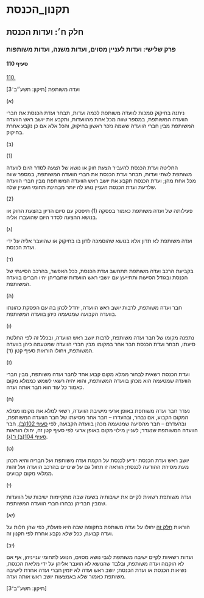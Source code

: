 # תקנון_הכנסת

## חלק ח׳: ועדות הכנסת

### פרק שלישי: ועדות לעניין מסוים, ועדות משנה, ועדות משותפות

#### סעיף 110

[110.](https://he.wikisource.org/wiki/תקנון_הכנסת#s_yp_110)

ועדה משותפת [תיקון: תשע״ב־3]

(א)

ניתנה
בחיקוק סמכות לוועדה משותפת לכמה ועדות, תבחר ועדת הכנסת את חברי הוועדה
המשותפת, במספר שווה מכל אחת מהוועדות, ותקבע את יושב ראש הוועדה המשותפת
מבין חברי הוועדה ששמה נזכר ראשון בחיקוק, והכל אלא אם כן נקבע אחרת
בחיקוק.

(ב)

(1)

החליטה ועדת הכנסת להעביר הצעת חוק או נושא של הצעה לסדר היום לוועדה
משותפת לשתי ועדות, תבחר ועדת הכנסת את חברי הוועדה המשותפת, במספר שווה
מכל אחת מהן; ועדת הכנסת תקבע את יושב ראש הוועדה המשותפת מבין חברי הוועדה
שלדעת ועדת הכנסת העניין נוגע לה יותר מבחינת תחומי העניין שלה.

(2)

פעילותה של ועדה משותפת כאמור בפסקה (1) תיפסק עם סיום הדיון בהצעת החוק או בנושא ההצעה לסדר היום שהועברו אליה.

(ג)

ועדה משותפת לא תדון אלא בנושא שהוסמכה לדון בו בחיקוק או שהועבר אליה על ידי ועדת הכנסת.

(ד)

בקביעת
הרכב ועדה משותפת תתחשב ועדת הכנסת, ככל האפשר, בהרכב הסיעתי של הכנסת
ובגודל הסיעות ותתייעץ עם יושבי ראש הוועדות שחבריהן יהיו חברים בוועדה
המשותפת.

(ה)

חבר ועדה משותפת, לרבות יושב ראש הוועדה, יחדל לכהן בה עם הפסקת כהונתו בוועדה הקבועה שמטעמה כיהן בוועדה המשותפת.

(ו)

נתפנה
מקומו של חבר ועדה משותפת, לרבות יושב ראש הוועדה, ובכלל זה לפי החלטת
סיעתו, תבחר ועדת הכנסת חבר אחר במקומו מבין חברי הוועדה שמטעמה כיהן
בוועדה המשותפת, ויחולו הוראות סעיף קטן (ד).

(ז)

ועדת הכנסת
רשאית לבחור ממלא מקום קבוע אחד לחבר ועדה משותפת, מבין חברי הוועדה
שמטעמה הוא מכהן בוועדה המשותפת, והוא יהיה רשאי לשמש כממלא מקום כאמור כל
עוד הוא חבר אותה ועדה.

(ח)

נעדר חבר
ועדה משותפת באופן ארעי מישיבת הוועדה, רשאי למלא את מקומו ממלא המקום
הקבוע, אם נבחר, ובהעדרו – חבר אחר מסיעתו של חבר הוועדה המשותפת, ובהעדרם –
חבר מהסיעה שמטעמה מכהן בוועדה הקבועה, לפי [סעיף 102(ב)](https://he.wikisource.org/wiki/תקנון_הכנסת#s_yp_102), חבר הוועדה המשותפת שנעדר; לעניין מילוי מקום באופן ארעי לפי סעיף קטן זה, יחולו הוראות [סעיף 104(ב) ו־(ג)](https://he.wikisource.org/wiki/תקנון_הכנסת#s_yp_104).

(ט)

יושב ראש
ועדת הכנסת יודיע לכנסת על הקמת ועדה משותפת ועל חבריה והיא תכהן מעת מסירת
ההודעה לכנסת; הוראה זו תחול גם על שינויים בהרכב הוועדה ועל זהות ממלאי
מקום קבועים.

(י)

ועדה משותפת רשאית לקיים את ישיבותיה בשעה שבה מתקיימות ישיבות של הוועדות שמבין חבריהן נבחרו חברי הוועדה המשותפת.

(יא)

הוראות [חלק זה](https://he.wikisource.org/wiki/תקנון_הכנסת#hlq_h) יחולו על ועדה משותפת בתקופה שבה היא פועלת, כפי שהן חלות על ועדה קבועה, ככל שלא נקבע אחרת לפי תקנון זה.

(יב)

ועדות
רשאיות לקיים ישיבה משותפת לגבי נושא מסוים, הנוגע לתחומי ענייניהן, אף אם
לא הוקמה ועדה משותפת, ובלבד שהנושא לא הועבר אליהן על ידי מליאת הכנסת,
נשיאות הכנסת או ועדת הכנסת; יושב ראש ועדה לא יזמין חברי ועדה אחרת לישיבה
משותפת כאמור שלא באמצעות יושב ראש אותה ועדה.

[תיקון: תשע״ב־3]